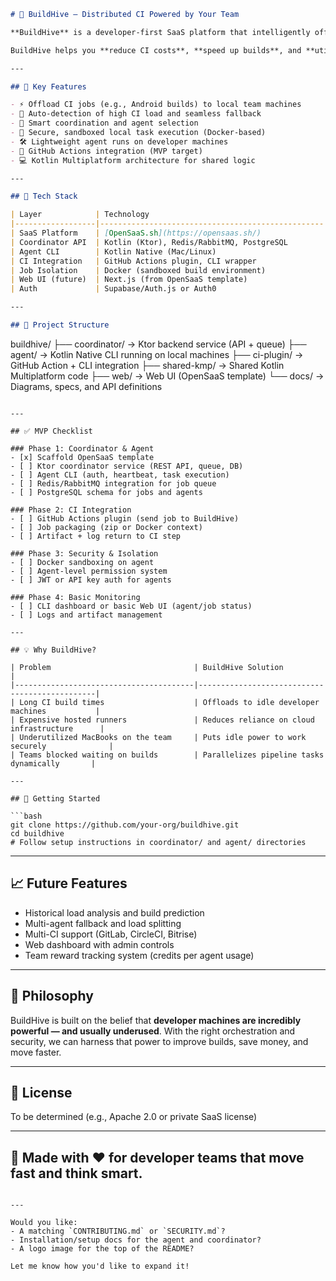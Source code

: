
```markdown
# 🐝 BuildHive — Distributed CI Powered by Your Team

**BuildHive** is a developer-first SaaS platform that intelligently offloads heavy CI workloads — like Android or iOS builds — from cloud runners to your team’s own high-performance developer machines (e.g., MacBook Pros), when they’re idle.

BuildHive helps you **reduce CI costs**, **speed up builds**, and **utilize team resources more efficiently** — all with security and control.

---

## 🚀 Key Features

- ⚡ Offload CI jobs (e.g., Android builds) to local team machines
- 🔁 Auto-detection of high CI load and seamless fallback
- 🧠 Smart coordination and agent selection
- 🔐 Secure, sandboxed local task execution (Docker-based)
- 🛠️ Lightweight agent runs on developer machines
- 🤝 GitHub Actions integration (MVP target)
- 💻 Kotlin Multiplatform architecture for shared logic

---

## 🧱 Tech Stack

| Layer            | Technology                                       |
|------------------|--------------------------------------------------|
| SaaS Platform    | [OpenSaaS.sh](https://opensaas.sh/)              |
| Coordinator API  | Kotlin (Ktor), Redis/RabbitMQ, PostgreSQL        |
| Agent CLI        | Kotlin Native (Mac/Linux)                        |
| CI Integration   | GitHub Actions plugin, CLI wrapper               |
| Job Isolation    | Docker (sandboxed build environment)             |
| Web UI (future)  | Next.js (from OpenSaaS template)                 |
| Auth             | Supabase/Auth.js or Auth0                        |

---

## 📂 Project Structure

```

buildhive/
├── coordinator/           → Ktor backend service (API + queue)
├── agent/                 → Kotlin Native CLI running on local machines
├── ci-plugin/             → GitHub Action + CLI integration
├── shared-kmp/            → Shared Kotlin Multiplatform code
├── web/                   → Web UI (OpenSaaS template)
└── docs/                  → Diagrams, specs, and API definitions

````

---

## ✅ MVP Checklist

### Phase 1: Coordinator & Agent
- [x] Scaffold OpenSaaS template
- [ ] Ktor coordinator service (REST API, queue, DB)
- [ ] Agent CLI (auth, heartbeat, task execution)
- [ ] Redis/RabbitMQ integration for job queue
- [ ] PostgreSQL schema for jobs and agents

### Phase 2: CI Integration
- [ ] GitHub Actions plugin (send job to BuildHive)
- [ ] Job packaging (zip or Docker context)
- [ ] Artifact + log return to CI step

### Phase 3: Security & Isolation
- [ ] Docker sandboxing on agent
- [ ] Agent-level permission system
- [ ] JWT or API key auth for agents

### Phase 4: Basic Monitoring
- [ ] CLI dashboard or basic Web UI (agent/job status)
- [ ] Logs and artifact management

---

## 💡 Why BuildHive?

| Problem                                | BuildHive Solution                           |
|----------------------------------------|-----------------------------------------------|
| Long CI build times                    | Offloads to idle developer machines           |
| Expensive hosted runners               | Reduces reliance on cloud infrastructure      |
| Underutilized MacBooks on the team     | Puts idle power to work securely              |
| Teams blocked waiting on builds        | Parallelizes pipeline tasks dynamically       |

---

## 🧩 Getting Started

```bash
git clone https://github.com/your-org/buildhive.git
cd buildhive
# Follow setup instructions in coordinator/ and agent/ directories
````

---

## 📈 Future Features

* Historical load analysis and build prediction
* Multi-agent fallback and load splitting
* Multi-CI support (GitLab, CircleCI, Bitrise)
* Web dashboard with admin controls
* Team reward tracking system (credits per agent usage)

---

## 🧠 Philosophy

BuildHive is built on the belief that **developer machines are incredibly powerful — and usually underused**. With the right orchestration and security, we can harness that power to improve builds, save money, and move faster.

---

## 📜 License

To be determined (e.g., Apache 2.0 or private SaaS license)

---

## 🐝 Made with ❤️ for developer teams that move fast and think smart.

```

---

Would you like:
- A matching `CONTRIBUTING.md` or `SECURITY.md`?
- Installation/setup docs for the agent and coordinator?
- A logo image for the top of the README?

Let me know how you'd like to expand it!
```

